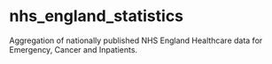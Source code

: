 # nhs_england_statistics
Aggregation of nationally published NHS England Healthcare data for Emergency, Cancer and Inpatients.
